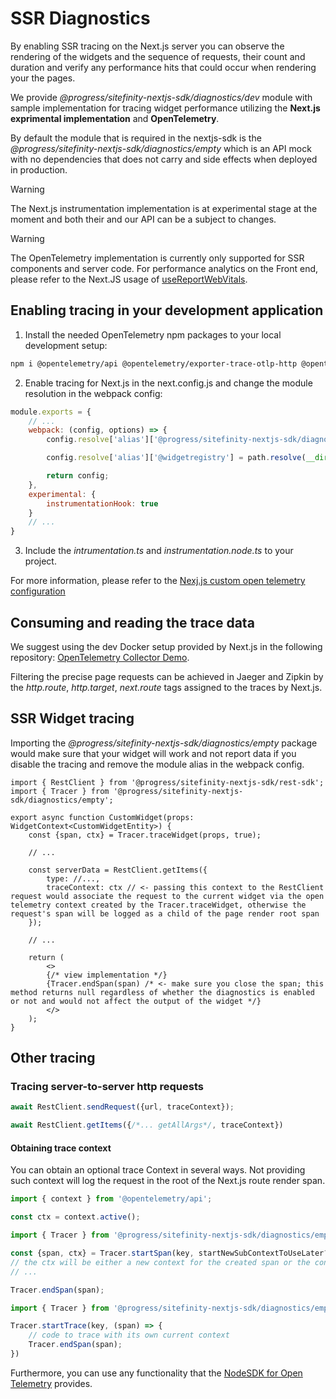 # SSR Diagnostics

By enabling SSR tracing on the Next.js server you can observe the rendering of the widgets and the sequence of requests, their count and duration and verify any performance hits that could occur when rendering your the pages.

We provide _@progress/sitefinity-nextjs-sdk/diagnostics/dev_ module with sample implementation for tracing widget performance utilizing the **Next.js exprimental implementation** and **OpenTelemetry**.

By default the module that is required in the nextjs-sdk is the _@progress/sitefinity-nextjs-sdk/diagnostics/empty_ which is an API mock with no dependencies that does not carry and side effects when deployed in production.

> [!WARNING]
> The Next.js instrumentation implementation is at experimental stage at the moment and both their and our API can be a subject to changes.

> [!WARNING]
> The OpenTelemetry implementation is currently only supported for SSR components and server code. For performance analytics on the Front end, please refer to the Next.JS usage of [useReportWebVitals](https://nextjs.org/docs/pages/building-your-application/optimizing/analytics).

## Enabling tracing in your development application

1. Install the needed OpenTelemetry npm packages to your local development setup:

```bash
npm i @opentelemetry/api @opentelemetry/exporter-trace-otlp-http @opentelemetry/resources @opentelemetry/sdk-node @opentelemetry/sdk-trace-node @opentelemetry/semantic-conventions --save-dev
```

2. Enable tracing for Next.js in the next.config.js and change the module resolution in the webpack config:
```js
module.exports = {
    // ...
    webpack: (config, options) => {
        config.resolve['alias']['@progress/sitefinity-nextjs-sdk/diagnostics/empty'] = '@progress/sitefinity-nextjs-sdk/diagnostics/dev';

        config.resolve['alias']['@widgetregistry'] = path.resolve(__dirname, 'src/app/widget-registry'); // <- this should be present by default in your project

        return config;
    },
    experimental: {
        instrumentationHook: true
    }
    // ...
}
```

3. Include the _intrumentation.ts_ and _instrumentation.node.ts_ to your project.

For more information, please refer to the [Nexj.js custom open telemetry configuration](https://nextjs.org/docs/pages/building-your-application/optimizing/open-telemetry#manual-opentelemetry-configuration)

## Consuming and reading the trace data

We suggest using the dev Docker setup provided by Next.js in the following repository: [OpenTelemetry Collector Demo](https://github.com/vercel/opentelemetry-collector-dev-setup).

Filtering the precise page requests can be achieved in Jaeger and Zipkin by the _http.route_, _http.target_, _next.route_ tags assigned to the traces by Next.js.


## SSR Widget tracing

Importing the _@progress/sitefinity-nextjs-sdk/diagnostics/empty_ package would make sure that your widget will work and not report data if you disable the tracing and remove the module alias in the webpack config.

```tsx
import { RestClient } from '@progress/sitefinity-nextjs-sdk/rest-sdk';
import { Tracer } from '@progress/sitefinity-nextjs-sdk/diagnostics/empty';

export async function CustomWidget(props: WidgetContext<CustomWidgetEntity>) {
    const {span, ctx} = Tracer.traceWidget(props, true);

    // ...

    const serverData = RestClient.getItems({
        type: //...,
        traceContext: ctx // <- passing this context to the RestClient request would associate the request to the current widget via the open telemetry context created by the Tracer.traceWidget, otherwise the request's span will be logged as a child of the page render root span
    });

    // ...

    return (
        <>
        {/* view implementation */}
        {Tracer.endSpan(span) /* <- make sure you close the span; this method returns null regardless of whether the diagnostics is enabled or not and would not affect the output of the widget */}
        </>
    );
}
```

## Other tracing

### Tracing server-to-server http requests



```ts
await RestClient.sendRequest({url, traceContext});

await RestClient.getItems({/*... getAllArgs*/, traceContext})
```

#### Obtaining trace context
You can obtain an optional trace Context in several ways. Not providing such context will log the request in the root of the Next.js route render span.

```ts
import { context } from '@opentelemetry/api';

const ctx = context.active();
```

```ts
import { Tracer } from '@progress/sitefinity-nextjs-sdk/diagnostics/empty';

const {span, ctx} = Tracer.startSpan(key, startNewSubContextToUseLater?, currentContext?);
// the ctx will be either a new context for the created span or the context.active() depending on the second parameter
// ...

Tracer.endSpan(span);
```

```ts
import { Tracer } from '@progress/sitefinity-nextjs-sdk/diagnostics/empty';

Tracer.startTrace(key, (span) => {
    // code to trace with its own current context
    Tracer.endSpan(span);
})
```

Furthermore, you can use any functionality that the [NodeSDK for Open Telemetry](https://opentelemetry.io/docs/languages/js/getting-started/nodejs/) provides.

